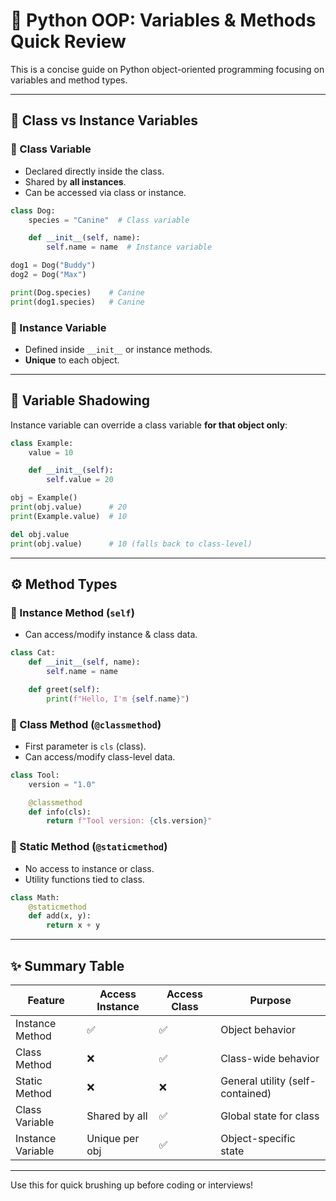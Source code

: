 
# 🧠 Python OOP: Variables & Methods Quick Review

This is a concise guide on Python object-oriented programming focusing on variables and method types.

---

## 🔁 Class vs Instance Variables

### 🔹 Class Variable
- Declared directly inside the class.
- Shared by **all instances**.
- Can be accessed via class or instance.

```python
class Dog:
    species = "Canine"  # Class variable

    def __init__(self, name):
        self.name = name  # Instance variable

dog1 = Dog("Buddy")
dog2 = Dog("Max")

print(Dog.species)    # Canine
print(dog1.species)   # Canine
```

### 🔹 Instance Variable
- Defined inside `__init__` or instance methods.
- **Unique** to each object.

---

## 🧱 Variable Shadowing

Instance variable can override a class variable **for that object only**:

```python
class Example:
    value = 10

    def __init__(self):
        self.value = 20

obj = Example()
print(obj.value)      # 20
print(Example.value)  # 10

del obj.value
print(obj.value)      # 10 (falls back to class-level)
```

---

## ⚙️ Method Types

### 🔸 Instance Method (`self`)
- Can access/modify instance & class data.
```python
class Cat:
    def __init__(self, name):
        self.name = name

    def greet(self):
        print(f"Hello, I'm {self.name}")
```

### 🔸 Class Method (`@classmethod`)
- First parameter is `cls` (class).
- Can access/modify class-level data.
```python
class Tool:
    version = "1.0"

    @classmethod
    def info(cls):
        return f"Tool version: {cls.version}"
```

### 🔸 Static Method (`@staticmethod`)
- No access to instance or class.
- Utility functions tied to class.

```python
class Math:
    @staticmethod
    def add(x, y):
        return x + y
```

---

## ✨ Summary Table

| Feature           | Access Instance | Access Class | Purpose                         |
|------------------|------------------|--------------|---------------------------------|
| Instance Method   | ✅               | ✅           | Object behavior                 |
| Class Method      | ❌               | ✅           | Class-wide behavior             |
| Static Method     | ❌               | ❌           | General utility (self-contained)|
| Class Variable    | Shared by all    | ✅           | Global state for class          |
| Instance Variable | Unique per obj   | ✅           | Object-specific state           |

---

Use this for quick brushing up before coding or interviews!
